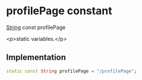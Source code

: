 


# profilePage constant







[String](https:api.flutter.dev/flutter/dart-core/String-class.html) const profilePage
  




\<p\>static variables.\</p\>



## Implementation

```dart
static const String profilePage = "/profilePage";
```







